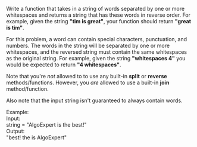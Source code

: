 Write a function that takes in a string of words separated by one or more whitespaces and returns a string that has these words in reverse order. For example, given the string **"tim is great"**, your function should return **"great is tim"**.

For this problem, a word can contain special characters, punctuation, and numbers. The words in the string will be separated by one or more whitespaces, and the reversed string must contain the same whitespaces as the original string. For example, given the string **"whitespaces    4"** you would be expected to return **"4    whitespaces"**.

Note that you're *not* allowed to to use any built-in **split** or **reverse** methods/functions. However, you *are* allowed to use a built-in **join** method/function.


Also note that the input string isn't guaranteed to always contain words.

Example:<br>
Input:<br>
string = "AlgoExpert is the best!"<br>
Output:<br>
"best! the is AlgoExpert"